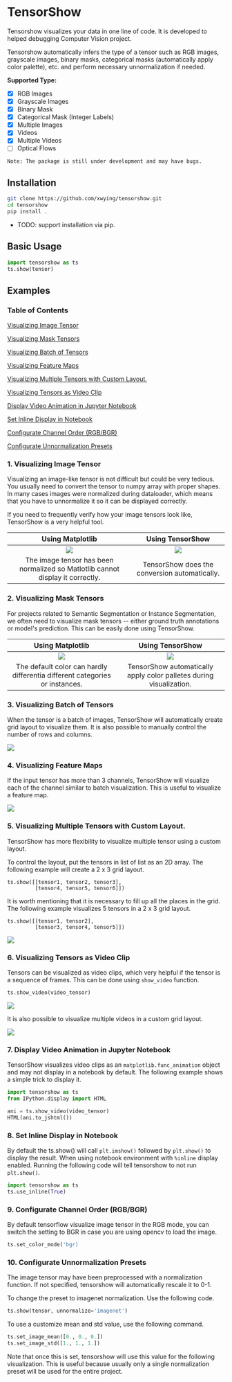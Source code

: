 # TensorShow

Tensorshow visualizes your data in one line of code. It is developed to helped debugging Computer Vision project.

Tensorshow automatically infers the type of a tensor such as RGB images, grayscale images, binary masks, categorical masks (automatically apply color palette), etc. and perform necessary unnormalization if needed. 

**Supported Type:**

- [x] RGB Images
- [x] Grayscale Images
- [x] Binary Mask
- [x] Categorical Mask (Integer Labels)
- [x] Multiple Images
- [x] Videos
- [x] Multiple Videos
- [ ] Optical Flows

`Note: The package is still under development and may have bugs.`

## Installation

```bash
git clone https://github.com/xwying/tensorshow.git
cd tensorshow
pip install .
```

- TODO: support installation via pip.

## Basic Usage

```python
import tensorshow as ts
ts.show(tensor)
```

## Examples

### Table of Contents
[Visualizing Image Tensor](#1-visualizing-image-tensor)

[Visualizing Mask Tensors](#2-visualizing-mask-tensors)

[Visualizing Batch of Tensors](#3-visualizing-batch-of-tensors)

[Visualizing Feature Maps](#4-visualizing-feature-maps)

[Visualizing Multiple Tensors with Custom Layout.](#5-visualizing-multiple-tensors-with-custom-layout)

[Visualizing Tensors as Video Clip](#6-visualizing-tensors-as-video-clip)

[Display Video Animation in Jupyter Notebook](#7-display-video-animation-in-jupyter-notebook)

[Set Inline Display in Notebook](#8-set-inline-display-in-notebook)

[Configurate Channel Order (RGB/BGR)](#9-configurate-channel-order-rgbbgr)

[Configurate Unnormalization Presets](#10-configurate-unnormalization-presets)

### 1. Visualizing Image Tensor
Visualizing an image-like tensor is not difficult but could be very tedious. You usually need to convert the tensor to numpy array with proper shapes. In many cases images were normalized during dataloader, which means that you have to unnormalize it so it can be displayed correctly.

If you need to frequently verify how your image tensors look like, TensorShow is a very helpful tool. 

Using Matplotlib             |  Using TensorShow
:-------------------------:|:-------------------------:
![](./imgs/RGB_image_plt.gif)  |  ![](./imgs/RGB_image_ts.gif)
|The image tensor has been normalized so Matlotlib cannot display it correctly. | TensorShow does the conversion automatically.|

### 2. Visualizing Mask Tensors
For projects related to Semantic Segmentation or Instance Segmentation, we often need to visualize mask tensors -- either ground truth annotations or model's prediction. This can be easily done using TensorShow.

Using Matplotlib             |  Using TensorShow
:-------------------------:|:-------------------------:
![](./imgs/cat_mask_plt.gif)  |  ![](./imgs/cat_mask_ts.gif)
|The default color can hardly differentia different categories or instances. | TensorShow automatically apply color palletes during visualization.|

### 3. Visualizing Batch of Tensors
When the tensor is a batch of images, TensorShow will automatically create grid layout to visualize them. It is also possible to manually control the number of rows and columns.

![](./imgs/batch_imgs.gif)

### 4. Visualizing Feature Maps
If the input tensor has more than 3 channels, TensorShow will visualize each of the channel similar to batch visualization. This is useful to visualize a feature map.

![](./imgs/featuremaps.gif)

### 5. Visualizing Multiple Tensors with Custom Layout.
TensorShow has more flexibility to visualize multiple tensor using a custom layout.

To control the layout, put the tensors in list of list as an 2D array. The following example will create a 2 x 3 grid layout.

```
ts.show([[tensor1, tensor2, tensor3],
         [tensor4, tensor5, tensor6]])
```

It is worth mentioning that it is necessary to fill up all the places in the grid. The following example visualizes 5 tensors in a 2 x 3 grid layout.

```
ts.show([[tensor1, tensor2],
         [tensor3, tensor4, tensor5]])
```

![](./imgs/custom_grid.gif)

### 6. Visualizing Tensors as Video Clip
Tensors can be visualized as video clips, which very helpful if the tensor is a sequence of frames. This can be done using `show_video` function.

```python
ts.show_video(video_tensor)
```

![](./imgs/video.gif)

It is also possible to visualize multiple videos in a custom grid layout.

![](./imgs/video_grid.gif)

### 7. Display Video Animation in Jupyter Notebook
TensorShow visualizes video clips as an `matplotlib.func_animation` object and may not display in a notebook by default. The following example shows a simple trick to display it.

```python
import tensorshow as ts
from IPython.display import HTML

ani = ts.show_video(video_tensor)
HTML(ani.to_jshtml())
```

### 8. Set Inline Display in Notebook
By default the ts.show() will call `plt.imshow()` followed by `plt.show()` to display the result. When using notebook environment with `%inline` display enabled. Running the following code will tell tensorshow to not run `plt.show()`.

```python
import tensorshow as ts
ts.use_inline(True)
```
### 9. Configurate Channel Order (RGB/BGR)
By default tensorflow visualize image tensor in the RGB mode, you can switch the setting to BGR in case you are using opencv to load the image.
```python
ts.set_color_mode('bgr)
```

### 10. Configurate Unnormalization Presets
The image tensor may have been preprocessed with a normalization function. If not specified, tensorshow will automatically rescale it to 0-1. 


To change the preset to imagenet normalization. Use the following code.
```python
ts.show(tensor, unnormalize='imagenet')
```

To use a customize mean and std value, use the following command. 
```python
ts.set_image_mean([0., 0., 0.])
ts.set_image_std([1., 1., 1.])
```
Note that once this is set, tensorshow will use this value for the following visualization. This is useful because usually only a single normalization preset will be used for the entire project.